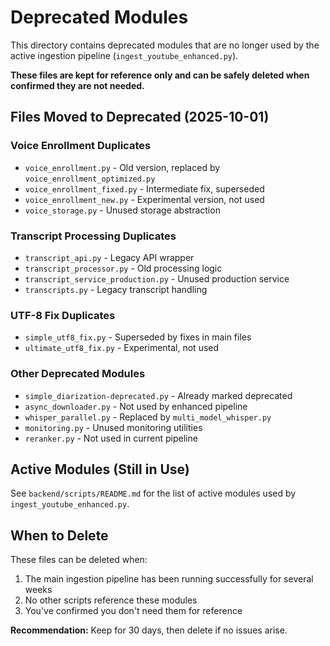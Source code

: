 # Deprecated Modules

This directory contains deprecated modules that are no longer used by the active ingestion pipeline (`ingest_youtube_enhanced.py`).

**These files are kept for reference only and can be safely deleted when confirmed they are not needed.**

## Files Moved to Deprecated (2025-10-01)

### Voice Enrollment Duplicates
- `voice_enrollment.py` - Old version, replaced by `voice_enrollment_optimized.py`
- `voice_enrollment_fixed.py` - Intermediate fix, superseded
- `voice_enrollment_new.py` - Experimental version, not used
- `voice_storage.py` - Unused storage abstraction

### Transcript Processing Duplicates
- `transcript_api.py` - Legacy API wrapper
- `transcript_processor.py` - Old processing logic
- `transcript_service_production.py` - Unused production service
- `transcripts.py` - Legacy transcript handling

### UTF-8 Fix Duplicates
- `simple_utf8_fix.py` - Superseded by fixes in main files
- `ultimate_utf8_fix.py` - Experimental, not used

### Other Deprecated Modules
- `simple_diarization-deprecated.py` - Already marked deprecated
- `async_downloader.py` - Not used by enhanced pipeline
- `whisper_parallel.py` - Replaced by `multi_model_whisper.py`
- `monitoring.py` - Unused monitoring utilities
- `reranker.py` - Not used in current pipeline

## Active Modules (Still in Use)

See `backend/scripts/README.md` for the list of active modules used by `ingest_youtube_enhanced.py`.

## When to Delete

These files can be deleted when:
1. The main ingestion pipeline has been running successfully for several weeks
2. No other scripts reference these modules
3. You've confirmed you don't need them for reference

**Recommendation:** Keep for 30 days, then delete if no issues arise.
